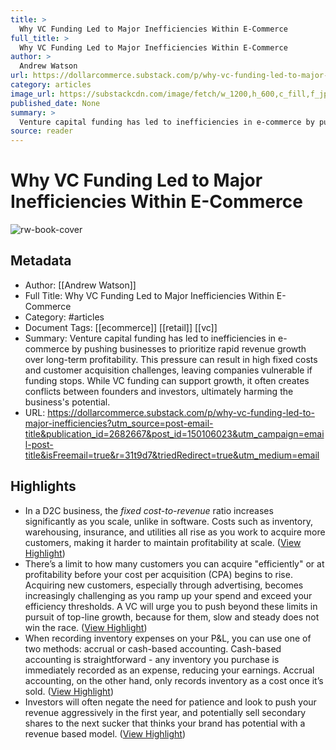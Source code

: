 ```yaml
---
title: >
  Why VC Funding Led to Major Inefficiencies Within E-Commerce
full_title: >
  Why VC Funding Led to Major Inefficiencies Within E-Commerce
author: >
  Andrew Watson
url: https://dollarcommerce.substack.com/p/why-vc-funding-led-to-major-inefficiencies?utm_source=post-email-title&publication_id=2682667&post_id=150106023&utm_campaign=email-post-title&isFreemail=true&r=31t9d7&triedRedirect=true&utm_medium=email
category: articles
image_url: https://substackcdn.com/image/fetch/w_1200,h_600,c_fill,f_jpg,q_auto:good,fl_progressive:steep,g_auto/https%3A%2F%2Fsubstack-post-media.s3.amazonaws.com%2Fpublic%2Fimages%2F004bae16-f7b1-4d5f-9f55-9cf41ac9f23e_2268x1512.heic
published_date: None
summary: >
  Venture capital funding has led to inefficiencies in e-commerce by pushing businesses to prioritize rapid revenue growth over long-term profitability. This pressure can result in high fixed costs and customer acquisition challenges, leaving companies vulnerable if funding stops. While VC funding can support growth, it often creates conflicts between founders and investors, ultimately harming the business's potential.
source: reader
---
```

# Why VC Funding Led to Major Inefficiencies Within E-Commerce

![rw-book-cover](https://substackcdn.com/image/fetch/w_1200,h_600,c_fill,f_jpg,q_auto:good,fl_progressive:steep,g_auto/https%3A%2F%2Fsubstack-post-media.s3.amazonaws.com%2Fpublic%2Fimages%2F004bae16-f7b1-4d5f-9f55-9cf41ac9f23e_2268x1512.heic)

## Metadata
- Author: [[Andrew Watson]]
- Full Title: Why VC Funding Led to Major Inefficiencies Within E-Commerce
- Category: #articles
- Document Tags: [[ecommerce]] [[retail]] [[vc]] 
- Summary: Venture capital funding has led to inefficiencies in e-commerce by pushing businesses to prioritize rapid revenue growth over long-term profitability. This pressure can result in high fixed costs and customer acquisition challenges, leaving companies vulnerable if funding stops. While VC funding can support growth, it often creates conflicts between founders and investors, ultimately harming the business's potential.
- URL: https://dollarcommerce.substack.com/p/why-vc-funding-led-to-major-inefficiencies?utm_source=post-email-title&publication_id=2682667&post_id=150106023&utm_campaign=email-post-title&isFreemail=true&r=31t9d7&triedRedirect=true&utm_medium=email

## Highlights
- In a D2C business, the *fixed cost-to-revenue* ratio increases significantly as you scale, unlike in software. Costs such as inventory, warehousing, insurance, and utilities all rise as you work to acquire more customers, making it harder to maintain profitability at scale. ([View Highlight](https://read.readwise.io/read/01jee00q16ynxmky015rxwbj6s))
- There’s a limit to how many customers you can acquire "efficiently" or at profitability before your cost per acquisition (CPA) begins to rise. Acquiring new customers, especially through advertising, becomes increasingly challenging as you ramp up your spend and exceed your efficiency thresholds. A VC will urge you to push beyond these limits in pursuit of top-line growth, because for them, slow and steady does not win the race. ([View Highlight](https://read.readwise.io/read/01jee00mmkjpk6mvyxqgg0dabc))
- When recording inventory expenses on your P&L, you can use one of two methods: accrual or cash-based accounting. Cash-based accounting is straightforward - any inventory you purchase is immediately recorded as an expense, reducing your earnings. Accrual accounting, on the other hand, only records inventory as a cost once it’s sold. ([View Highlight](https://read.readwise.io/read/01jee01ndaqwy8dbvr9dy18y10))
- Investors will often negate the need for patience and look to push your revenue aggressively in the first year, and potentially sell secondary shares to the next sucker that thinks your brand has potential with a revenue based model. ([View Highlight](https://read.readwise.io/read/01jee03z0fndsp10g2dnqc4bhq))


